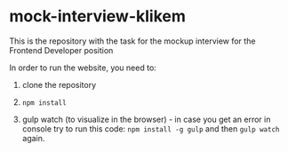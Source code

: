 # mock-interview-klikem
This is the repository with the task for the mockup interview for the Frontend Developer position

In order to run the website, you need to:

1. clone the repository

2. `npm install`

3. gulp watch (to visualize in the browser) - in case you get an error in console try to run this code:  `npm install -g gulp` and then `gulp watch` again.
